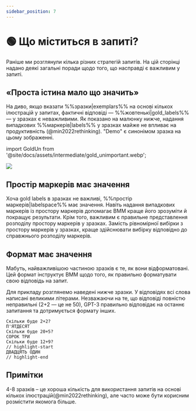 ```yaml
---
sidebar_position: 7
---
```


# 🟢 Що міститься в запиті?

Раніше ми розглянули кілька різних стратегій запитів. На цій сторінці надано деякі загальні поради щодо того, що насправді є важливим у запиті.


## «Проста істина мало що значить»


На диво, якщо вказати %%зразки|exemplars%% на основі кількох ілюстрацій у запитах, фактичні відповіді — %%жовтенькі|gold_labels%% — у зразках є неважливими. Як показано на малюнку нижче, надання випадкових %%маркерів|labels%% у зразках майже не впливає на продуктивність (@min2022rethinking). "Demo" є синонімом зразка на цьому зображенні.

import GoldUn from '@site/docs/assets/intermediate/gold_unimportant.webp';

<div style={{textAlign: 'center'}}>
  <img src={GoldUn} style={{width: "750px"}}/>
</div>

## Простір маркерів має значення

Хоча gold labels в зразках не важливі, %%простір маркерів|labelspace%% має значення. Навіть надання випадкових маркерів із простору маркерів допомагає ВММ краще його зрозуміти й покращує результати. Крім того, важливим є правильне представлення розподілу простору маркерів у зразках. Замість рівномірної вибірки з простору маркерів у зразках, краще здійснювати вибірку відповідно до справжнього розподілу маркерів.

## Формат має значення

Мабуть, найважливішою частиною зразків є те, як вони відформатовані. Цей формат інструктує ВММ щодо того, як правильно форматувати свою відповідь на запит.

Для прикладу розглянемо наведені нижче зразки. У відповідях всі слова написані великими літерами. Незважаючи на те, що відповіді повністю неправильні (2+2 — це не 50), GPT-3 правильно відповідає на останнє запитання та дотримується формату інших.

```text
Скільки буде 2+2? 
П'ЯТДЕСЯТ
Скільки буде 20+5?
СОРОК ТРИ
Скільки буде 12+9?
// highlight-start
ДВАДЦЯТЬ ОДИН
// highlight-end
```

## Примітки

4-8 зразків – це хороша кількість для використання запитів на основі кількох ілюстрацій(@min2022rethinking), але часто може бути корисним розмістити якомога більше.
